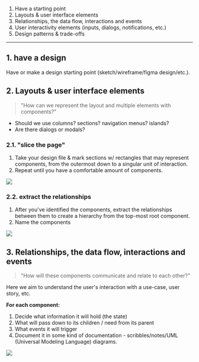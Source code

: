 
1. Have a starting point
2. Layouts & user interface elements
3. Relationships, the data flow, interactions and events
4. User interactivity elements (inputs, dialogs, notifications, etc.)
5. Design patterns & trade-offs

---

## 1. have a design
Have or make a design starting point (sketch/wireframe/figma design/etc.).

## 2. Layouts & user interface elements

> "How can we represent the layout and multiple elements with components?"

- Should we use columns? sections? navigation menus? islands?
- Are there dialogs or modals?

### 2.1. "slice the page"
1. Take your design file & mark sections w/ rectangles that may represent components, from the outermost down to a singular unit of interaction.
2. Repeat until you have a comfortable amount of components.

![](1.jpg)

### 2.2. extract the relationships
1. After you've identified the components, extract the relationships between them to create a hierarchy from the top-most root component.
2. Name the components

![](2.png)


## 3. Relationships, the data flow, interactions and events

> "How will these components communicate and relate to each other?"

Here we aim to understand the user's interaction with a use-case, user story, etc.

**For each component:** 
1. Decide what information it will hold (the state)
2. What will pass down to its children / need from its parent
3. What events it will trigger
4. Document it in some kind of documentation - scribbles/notes/UML (Universal Modeling Language) diagrams.

![](component-diagram.png)

